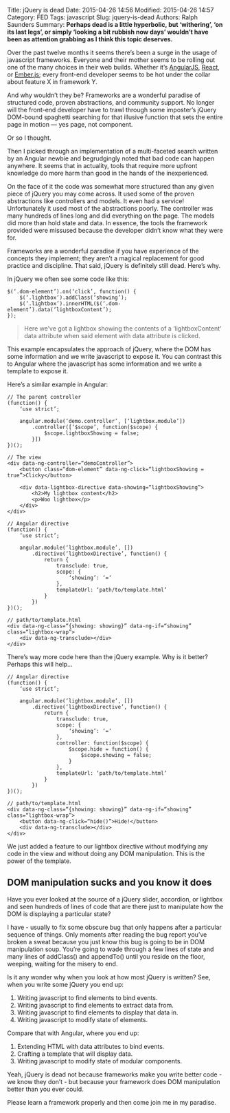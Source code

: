 Title: jQuery is dead
Date: 2015-04-26 14:56
Modified: 2015-04-26 14:57
Category: FED
Tags: javascript
Slug: jquery-is-dead
Authors: Ralph Saunders
Summary: **Perhaps dead is a little hyperbolic, but ‘withering’, ‘on its last legs’, or simply ‘looking a bit rubbish now days’ wouldn’t have been as attention grabbing as I think this topic deserves.**

Over the past twelve months it seems there’s been a surge in the usage of javascript frameworks. Everyone and their mother seems to be rolling out one of the many choices in their web builds. Whether it’s [AngularJS](https://angularjs.org/), [React](https://facebook.github.io/react/), or [Ember.js](http://emberjs.com/); every front-end developer seems to be hot under the collar about feature X in framework Y.

And why wouldn’t they be? Frameworks are a wonderful paradise of structured code, proven abstractions, and community support. No longer will the front-end developer have to trawl through some imposter’s jQuery DOM-bound spaghetti searching for that illusive function that sets the entire page in motion  &mdash; yes page, not component.

Or so I thought.

Then I picked through an implementation of a multi-faceted search written by an Angular newbie and begrudgingly noted that bad code can happen anywhere. It seems that in actuality, tools that require more upfront knowledge do more harm than good in the hands of the inexperienced.

On the face of it the code was somewhat more structured than any given piece of jQuery you may come across. It used some of the proven abstractions like controllers and models. It even had a service! Unfortunately it used most of the abstractions poorly. The controller was many hundreds of lines long and did everything on the page. The models did more than hold state and data. In essence, the tools the framework provided were missused because the developer didn’t know what they were for.

Frameworks are a wonderful paradise if you have experience of the concepts they implement; they aren’t a magical replacement for good practice and discipline. That said, jQuery is definitely still dead. Here’s why.

In jQuery we often see some code like this:

    $(‘.dom-element’).on(‘click’, function() {
        $(‘.lightbox’).addClass(‘showing’);
        $(‘.lightbox’).innerHTML($(‘.dom-element’).data(‘lightboxContent’);
    });

> Here we’ve got a lightbox showing the contents of a ‘lightboxContent’ data attribute when said element with data attribute is clicked.

This example encapsulates the approach of jQuery, where the DOM has some information and we write javascript to expose it. You can contrast this to Angular where the javascript has some information and we write a template to expose it.

Here’s a similar example in Angular:

    // The parent controller
    (function() {
        ‘use strict’;

        angular.module(‘demo.controller’, [‘lightbox.module’])
            .controller([‘$scope’, function($scope) {
                $scope.lightboxShowing = false;
            }])
    })();

    // The view
    <div data-ng-controller=“demoController”>
        <button class=“dom-element” data-ng-click=“lightboxShowing = true”>Clicky</button>

        <div data-lightbox-directive data-showing=“lightboxShowing”>
            <h2>My lightbox content</h2>
            <p>Woo lightbox</p>
        </div>
    </div>

    // Angular directive
    (function() {
        ‘use strict’;

        angular.module(‘lightbox.module’, [])
            .directive(‘lightboxDirective’, function() {
                return {
                    transclude: true,
                    scope: {
                        ‘showing’: ‘=‘
                    },
                    templateUrl: ‘path/to/template.html’
                }
            })
    })();

    // path/to/template.html
    <div data-ng-class=“{showing: showing}” data-ng-if=“showing” class=“lightbox-wrap”>
        <div data-ng-transclude></div>
    </div>

There’s way more code here than the jQuery example. Why is it better? Perhaps this will help…

    // Angular directive
    (function() {
        ‘use strict’;

        angular.module(‘lightbox.module’, [])
            .directive(‘lightboxDirective’, function() {
                return {
                    transclude: true,
                    scope: {
                        ‘showing’: ‘=‘
                    },
                    controller: function($scope) {
                        $scope.hide = function() {
                            $scope.showing = false;
                        }
                    },
                    templateUrl: ‘path/to/template.html’
                }
            })
    })();

    // path/to/template.html
    <div data-ng-class=“{showing: showing}” data-ng-if=“showing” class=“lightbox-wrap”>
        <button data-ng-click=“hide()”>Hide!</button>
        <div data-ng-transclude></div>
    </div>

We just added a feature to our lightbox directive without modifying any code in the view and without doing any DOM manipulation. This is the power of the template.

## DOM manipulation sucks and you know it does

Have you ever looked at the source of a jQuery slider, accordion, or lightbox and seen hundreds of lines of code that are there just to manipulate how the DOM is displaying a particular state?

I have - usually to fix some obscure bug that only happens after a particular sequence of things. Only moments after reading the bug report you’ve broken a sweat because you just know this bug is going to be in DOM manipulation soup. You’re going to wade through a few lines of state and many lines of addClass() and appendTo() until you reside on the floor, weeping, waiting for the misery to end.

Is it any wonder why when you look at how most jQuery is written? See, when you write some jQuery you end up:

1. Writing javascript to find elements to bind events.
2. Writing javascript to find elements to extract data from.
3. Writing javascript to find elements to display that data in.
4. Writing javascript to modify state of elements.

Compare that with Angular, where you end up:

1. Extending HTML with data attributes to bind events.
2. Crafting a template that will display data.
3. Writing javascript to modify state of modular components.

Yeah, jQuery is dead not because frameworks make you write better code - we know they don’t - but because your framework does DOM manipulation better than you ever could.

Please learn a framework properly and then come join me in my paradise.
